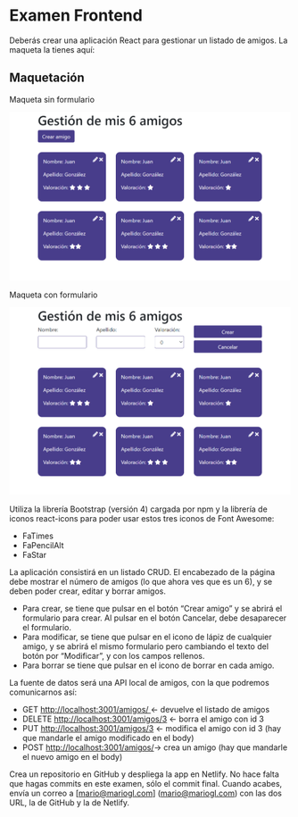 # Examen Frontend

Deberás crear una aplicación React para gestionar un listado de amigos. La maqueta la tienes aquí:

## Maquetación

Maqueta sin formulario

![Amigos2](public/amigos2.png)

Maqueta con formulario

![Amigos1](public/amigos1.png)

Utiliza la librería Bootstrap (versión 4) cargada por npm y la librería de iconos react-icons para poder usar estos tres iconos de Font Awesome:
- FaTimes
- FaPencilAlt
- FaStar

La aplicación consistirá en un listado CRUD. El encabezado de la página debe mostrar el número de amigos (lo que ahora ves que es un 6), y se deben poder crear, editar y borrar amigos.

- Para crear, se tiene que pulsar en el botón “Crear amigo” y se abrirá el formulario para crear. Al pulsar en el botón Cancelar, debe desaparecer el formulario.
- Para modificar, se tiene que pulsar en el icono de lápiz de cualquier amigo, y se abrirá el mismo formulario pero cambiando el texto del botón por “Modificar”, y con los campos rellenos.
- Para borrar se tiene que pulsar en el icono de borrar en cada amigo.

La fuente de datos será una API local de amigos, con la que podremos comunicarnos así:

- GET [http://localhost:3001/amigos/ ](http://localhost:3001/amigos/)  <- devuelve el listado de amigos
- DELETE [http://localhost:3001/amigos/3](http://localhost:3001/amigos/3) <- borra el amigo con id 3
- PUT [http://localhost:3001/amigos/3](http://localhost:3001/amigos/3) <- modifica el amigo con id 3 (hay que mandarle el amigo modificado en el body)
- POST [http://localhost:3001/amigos/](http://localhost:3001/amigos/ )-> crea un amigo (hay que mandarle el nuevo amigo en el body)

Crea un repositorio en GitHub y despliega la app en Netlify. No hace falta que hagas commits en este examen, sólo el commit final. Cuando acabes, envía un correo a [mario@mariogl.com] (mario@mariogl.com) con las dos URL, la de GitHub y la de Netlify.
